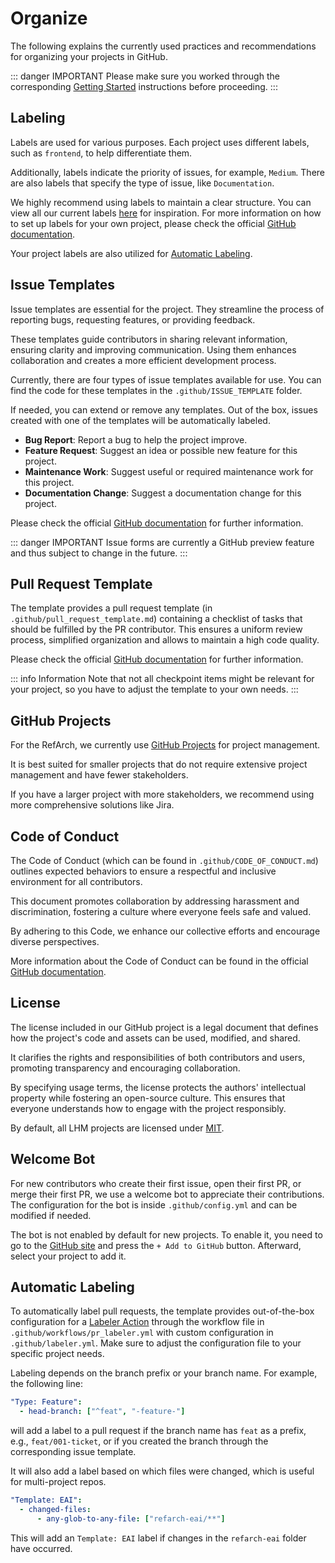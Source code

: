 # Organize

The following explains the currently used practices and recommendations for organizing your projects in GitHub.

::: danger IMPORTANT
Please make sure you worked through the corresponding [Getting Started](./getting-started#documentation) instructions before proceeding.
:::

## Labeling

Labels are used for various purposes.
Each project uses different labels, such as `frontend`, to help differentiate them.

Additionally, labels indicate the priority of issues, for example, `Medium`.
There are also labels that specify the type of issue, like `Documentation`.

We highly recommend using labels to maintain a clear structure.
You can view all our current labels [here](https://github.com/it-at-m/refarch-templates/labels) for inspiration.
For more information on how to set up labels for your own project, please check the official [GitHub documentation](https://docs.github.com/en/issues/using-labels-and-milestones-to-track-work/managing-labels).

Your project labels are also utilized for [Automatic Labeling](#automatic-labeling).

## Issue Templates

Issue templates are essential for the project.
They streamline the process of reporting bugs, requesting features, or providing feedback.

These templates guide contributors in sharing relevant information, ensuring clarity and improving communication.
Using them enhances collaboration and creates a more efficient development process.

Currently, there are four types of issue templates available for use.
You can find the code for these templates in the `.github/ISSUE_TEMPLATE` folder.

If needed, you can extend or remove any templates.
Out of the box, issues created with one of the templates will be automatically labeled.

- **Bug Report**: Report a bug to help the project improve.
- **Feature Request**: Suggest an idea or possible new feature for this project.
- **Maintenance Work**: Suggest useful or required maintenance work for this project.
- **Documentation Change**: Suggest a documentation change for this project.

Please check the official [GitHub documentation](https://docs.github.com/en/communities/using-templates-to-encourage-useful-issues-and-pull-requests/syntax-for-issue-forms) for further information.

::: danger IMPORTANT
Issue forms are currently a GitHub preview feature and thus subject to change in the future.
:::

## Pull Request Template

The template provides a pull request template (in `.github/pull_request_template.md`) containing a checklist of tasks that should be fulfilled by the PR contributor.
This ensures a uniform review process, simplified organization and allows to maintain a high code quality.

Please check the official [GitHub documentation](https://docs.github.com/en/communities/using-templates-to-encourage-useful-issues-and-pull-requests/creating-a-pull-request-template-for-your-repository) for further information.

::: info Information
Note that not all checkpoint items might be relevant for your project, so you have to adjust the template to your own needs.
:::

## GitHub Projects

For the RefArch, we currently use [GitHub Projects](https://docs.github.com/en/issues/planning-and-tracking-with-projects/learning-about-projects/about-projects) for project management.

It is best suited for smaller projects that do not require extensive project management and have fewer stakeholders.

If you have a larger project with more stakeholders, we recommend using more comprehensive solutions like Jira.

## Code of Conduct

The Code of Conduct (which can be found in `.github/CODE_OF_CONDUCT.md`) outlines expected behaviors to ensure a respectful and inclusive environment for all contributors.

This document promotes collaboration by addressing harassment and discrimination, fostering a culture where everyone feels safe and valued.

By adhering to this Code, we enhance our collective efforts and encourage diverse perspectives.

More information about the Code of Conduct can be found in the official [GitHub documentation](https://docs.github.com/en/communities/setting-up-your-project-for-healthy-contributions/adding-a-code-of-conduct-to-your-project).

## License

The license included in our GitHub project is a legal document that defines how the project's code and assets can be used, modified, and shared.

It clarifies the rights and responsibilities of both contributors and users, promoting transparency and encouraging collaboration.

By specifying usage terms, the license protects the authors' intellectual property while fostering an open-source culture.
This ensures that everyone understands how to engage with the project responsibly.

By default, all LHM projects are licensed under [MIT](https://choosealicense.com/licenses/mit/).

## Welcome Bot

For new contributors who create their first issue, open their first PR, or merge their first PR, we use a welcome bot to appreciate their contributions.
The configuration for the bot is inside `.github/config.yml` and can be modified if needed.

The bot is not enabled by default for new projects.
To enable it, you need to go to the [GitHub site](https://probot.github.io/apps/welcome/) and press the `+ Add to GitHub` button. Afterward, select your project to add it.

## Automatic Labeling

To automatically label pull requests, the template provides out-of-the-box configuration for a [Labeler Action](https://github.com/actions/labeler) through the workflow file in `.github/workflows/pr_labeler.yml` with custom configuration in `.github/labeler.yml`.
Make sure to adjust the configuration file to your specific project needs.

Labeling depends on the branch prefix or your branch name.
For example, the following line:

```yml
"Type: Feature":
  - head-branch: ["^feat", "-feature-"]
```

will add a label to a pull request if the branch name has `feat` as a prefix, e.g., `feat/001-ticket`, or if you created the branch through the corresponding issue template.

It will also add a label based on which files were changed, which is useful for multi-project repos.

```yml
"Template: EAI":
  - changed-files:
      - any-glob-to-any-file: ["refarch-eai/**"]
```

This will add an `Template: EAI` label if changes in the `refarch-eai` folder have occurred.
